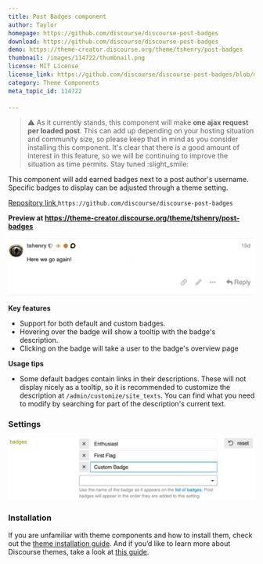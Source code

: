```yaml
---
title: Post Badges component
author: Taylor
homepage: https://github.com/discourse/discourse-post-badges
download: https://github.com/discourse/discourse-post-badges
demo: https://theme-creator.discourse.org/theme/tshenry/post-badges
thumbnail: /images/114722/thumbnail.png
license: MIT License
license_link: https://github.com/discourse/discourse-post-badges/blob/master/LICENSE
category: Theme Components
meta_topic_id: 114722

---
```

> :warning: As it currently stands, this component will make **one ajax request per loaded post**. This can add up depending on your hosting situation and community size, so please keep that in mind as you consider installing this component. It's clear that there is a good amount of interest in this feature, so we will be continuing to improve the situation as time permits. Stay tuned :slight_smile: 

This component will add earned badges next to a post author's username. Specific badges to display can be adjusted through a theme setting.


[Repository link ](https://github.com/discourse/discourse-post-badges)
`https://github.com/discourse/discourse-post-badges`

**Preview at https://theme-creator.discourse.org/theme/tshenry/post-badges**

![39%20PM: 690x163,75%](/images/114722/7I1RHsLUyAQLs30QxdBGWUvXz6f.png) 



**Key features**

- Support for both default and custom badges.
- Hovering over the badge will show a tooltip with the badge's description.
- Clicking on the badge will take a user to the badge's overview page



**Usage tips**

- Some default badges contain links in their descriptions. These will not display nicely as a tooltip, so it is recommended to customize the description at `/admin/customize/site_texts`. You can find what you need to modify by searching for part of the description's current text.

### Settings

![post-badges-settings: 690x175,75%](/images/114722/diwnygZHjfymxOBPrNInmPPDDIo.png) 


### Installation

If you are unfamiliar with theme components and how to install them, check out the [theme installation guide](https://meta.discourse.org/t/how-do-i-install-a-theme-or-theme-component/63682). And if you’d like to learn more about Discourse themes, take a look at [this guide](https://meta.discourse.org/t/beginners-guide-to-using-discourse-themes/91966).